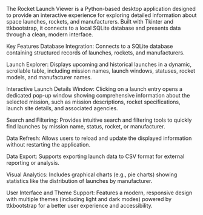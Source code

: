 The Rocket Launch Viewer is a Python-based desktop application designed to provide an interactive experience for exploring detailed information about space launches, rockets, and manufacturers. Built with Tkinter and ttkbootstrap, it connects to a local SQLite database and presents data through a clean, modern interface.

Key Features
Database Integration:
Connects to a SQLite database containing structured records of launches, rockets, and manufacturers.

Launch Explorer:
Displays upcoming and historical launches in a dynamic, scrollable table, including mission names, launch windows, statuses, rocket models, and manufacturer names.

Interactive Launch Details Window:
Clicking on a launch entry opens a dedicated pop-up window showing comprehensive information about the selected mission, such as mission descriptions, rocket specifications, launch site details, and associated agencies.

Search and Filtering:
Provides intuitive search and filtering tools to quickly find launches by mission name, status, rocket, or manufacturer.

Data Refresh:
Allows users to reload and update the displayed information without restarting the application.

Data Export:
Supports exporting launch data to CSV format for external reporting or analysis.

Visual Analytics:
Includes graphical charts (e.g., pie charts) showing statistics like the distribution of launches by manufacturer.

User Interface and Theme Support:
Features a modern, responsive design with multiple themes (including light and dark modes) powered by ttkbootstrap for a better user experience and accessibility.

